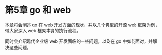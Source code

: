 # 第5章 go 和 web

本章将会阐述 go 在 web 开发方面的现状，并以几个典型的开源 web 框架为例，带大家深入 web 框架本身的执行流程。

同时会介绍现代企业级 web 开发面临的一些问题，以及在 go 中如何面对，并解决这些问题。

